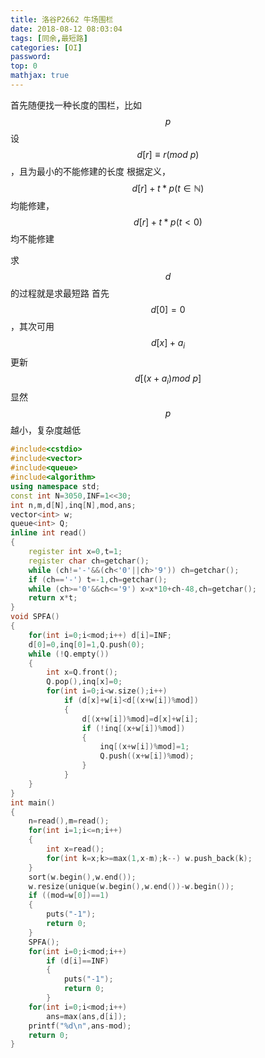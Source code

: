 ```yaml
---
title: 洛谷P2662 牛场围栏
date: 2018-08-12 08:03:04
tags: [同余,最短路]
categories: [OI]
password:
top: 0
mathjax: true
---
```

首先随便找一种长度的围栏，比如$$p$$
设$$d\left [ r \right ]\equiv r\left ( mod \ p \right )$$，且为最小的不能修建的长度
根据定义，$$d\left [ r \right ]+t*p\left ( t \in \mathbb{N} \right )$$均能修建，$$d\left [ r \right ]+t*p\left ( t < 0\right )$$均不能修建

求$$d$$的过程就是求最短路
首先$$d\left [ 0 \right ]=0$$，其次可用$$d\left [ x \right ]+a_{i}$$更新$$d\left [ \left ( x+a_{i} \right ) mod \ p\right ]$$
显然$$p$$越小，复杂度越低
<!--more-->
```c++
#include<cstdio>
#include<vector>
#include<queue>
#include<algorithm>
using namespace std;
const int N=3050,INF=1<<30;
int n,m,d[N],inq[N],mod,ans;
vector<int> w;
queue<int> Q;
inline int read()
{
    register int x=0,t=1;
    register char ch=getchar();
    while (ch!='-'&&(ch<'0'||ch>'9')) ch=getchar();
    if (ch=='-') t=-1,ch=getchar();
    while (ch>='0'&&ch<='9') x=x*10+ch-48,ch=getchar();
    return x*t;
}
void SPFA()
{
    for(int i=0;i<mod;i++) d[i]=INF;
    d[0]=0,inq[0]=1,Q.push(0);
    while (!Q.empty())
    {
        int x=Q.front();
        Q.pop(),inq[x]=0;
        for(int i=0;i<w.size();i++)
            if (d[x]+w[i]<d[(x+w[i])%mod])
            {
                d[(x+w[i])%mod]=d[x]+w[i];
                if (!inq[(x+w[i])%mod])
                {
                    inq[(x+w[i])%mod]=1;
                    Q.push((x+w[i])%mod);
                }
            }
    }
}
int main()
{
    n=read(),m=read();
    for(int i=1;i<=n;i++)
    {
        int x=read();
        for(int k=x;k>=max(1,x-m);k--) w.push_back(k);
    }
    sort(w.begin(),w.end());
    w.resize(unique(w.begin(),w.end())-w.begin());
    if ((mod=w[0])==1)
    {
        puts("-1");
        return 0;
    }
    SPFA();
    for(int i=0;i<mod;i++)
        if (d[i]==INF)
        {
            puts("-1");
            return 0;
        }
    for(int i=0;i<mod;i++)
        ans=max(ans,d[i]);
    printf("%d\n",ans-mod);
    return 0;
}
```

